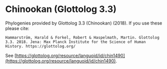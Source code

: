 # Chinookan (Glottolog 3.3)

Phylogenies provided by Glottolog 3.3 (Chinookan) (2018). If you use these please cite:

```
Hammarström, Harald & Forkel, Robert & Haspelmath, Martin. Glottolog 3.3. 2018. Jena: Max Planck Institute for the Science of Human History. https://glottolog.org/
```

See  [https://glottolog.org/resource/languoid/id/chin1490](https://glottolog.org/resource/languoid/id/chin1490).

